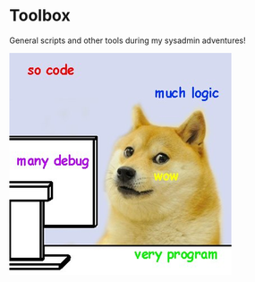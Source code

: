 # Toolbox
General scripts and other tools during my sysadmin adventures!

![doge code](./img/doge-code.jpg)
